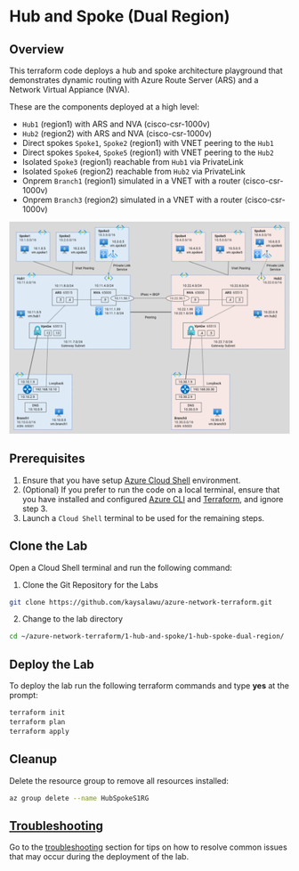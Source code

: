 # Hub and Spoke (Dual Region)

## Overview

This terraform code deploys a hub and spoke architecture playground that demonstrates dynamic routing with Azure Route Server (ARS) and a Network Virtual Appiance (NVA).

These are the components deployed at a high level:
 - `Hub1` (region1) with ARS and NVA (cisco-csr-1000v)
 - `Hub2` (region2) with ARS and NVA (cisco-csr-1000v)
 - Direct spokes `Spoke1`, `Spoke2` (region1) with VNET peering to the `Hub1`
 - Direct spokes `Spoke4`, `Spoke5` (region1) with VNET peering to the `Hub2`
 - Isolated `Spoke3` (region1) reachable from `Hub1` via PrivateLink
 - Isolated `Spoke6` (region2) reachable from `Hub2` via PrivateLink
 - Onprem `Branch1` (region1) simulated in a VNET with a router (cisco-csr-1000v)
 - Onprem `Branch3` (region2) simulated in a VNET with a router (cisco-csr-1000v)

![Hub and Spoke (Dual region)](../../images/hub-spoke-dual-region.png)

## Prerequisites
1. Ensure that you have setup [Azure Cloud Shell](https://learn.microsoft.com/en-us/azure/cloud-shell/overview) environment.
2. (Optional) If you prefer to run the code on a local terminal, ensure that you have installed and configured [Azure CLI](https://learn.microsoft.com/en-us/cli/azure/install-azure-cli) and [Terraform](https://developer.hashicorp.com/terraform/tutorials/aws-get-started/install-cli), and ignore step 3.
3. Launch a `Cloud Shell` terminal to be used for the remaining steps.

## Clone the Lab

Open a Cloud Shell terminal and run the following command:
1. Clone the Git Repository for the Labs
```sh
git clone https://github.com/kaysalawu/azure-network-terraform.git
```

2. Change to the lab directory
```sh
cd ~/azure-network-terraform/1-hub-and-spoke/1-hub-spoke-dual-region/
```

## Deploy the Lab

To deploy the lab run the following terraform commands and type **yes** at the prompt:
```sh
terraform init
terraform plan
terraform apply
```

## Cleanup

Delete the resource group to remove all resources installed:

```sh
az group delete --name HubSpokeS1RG
```

## [Troubleshooting](../../troubleshooting/)

Go to the [troubleshooting](../../troubleshooting/) section for tips on how to resolve common issues that may occur during the deployment of the lab.
